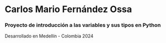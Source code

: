 # Carlos Mario Fernández Ossa
### Proyecto de introducción a las variables y sus tipos en Python


Desarrollado en Medellín - Colombia 2024
